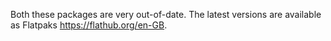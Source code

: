 Both these packages are very out-of-date. The latest versions are available as Flatpaks https://flathub.org/en-GB.
